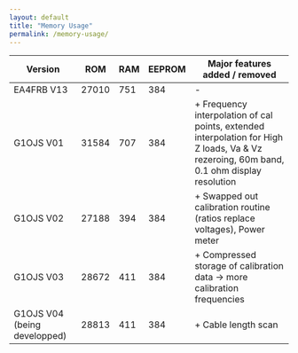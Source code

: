 ```yaml
---
layout: default
title: "Memory Usage"
permalink: /memory-usage/
---
```

|Version|ROM|RAM|EEPROM|Major features added / removed|
|------|------|------|------|-------|
|EA4FRB V13|27010|751|384|-|
|G1OJS V01|31584|707|384|+ Frequency interpolation of cal points, extended interpolation for High Z loads, Va & Vz rezeroing, 60m band, 0.1 ohm display resolution|
|G1OJS V02|27188|394|384|+ Swapped out calibration routine (ratios replace voltages), Power meter|
|G1OJS V03|28672|411|384|+ Compressed storage of calibration data -> more calibration frequencies|
|G1OJS V04 (being developped)|28813|411|384|+ Cable length scan|

